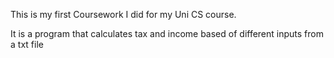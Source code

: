This is my first Coursework I did for my Uni CS course.

It is a program that calculates tax and income based of different inputs from a txt file